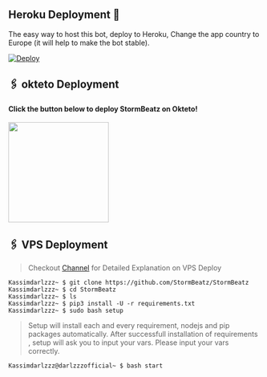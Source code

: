 ## Heroku Deployment 💜
The easy way to host this bot, deploy to Heroku, Change the app country to Europe (it will help to make the bot stable).

[![Deploy](https://www.herokucdn.com/deploy/button.svg)](https://heroku.com/deploy?template=https://github.com/TheFelliX/StormBeatzTestBot)

## 🖇 okteto Deployment

<h4>Click the button below to deploy StormBeatz on Okteto!</h4>
<a href="https://cloud.okteto.com/deploy?repository= https://github.com/StormBeatz/StormBeatz"><img src="https://img.shields.io/badge/Deploy%20To%20Okteto-informational?style=for-the-badge&logo=Okteto" width="200""/></a>

## 🖇 VPS Deployment

> Checkout [Channel](https://t.me/TheXCodeTeam) for Detailed Explanation on VPS Deploy


```console
Kassimdarlzzz~ $ git clone https://github.com/StormBeatz/StormBeatz
Kassimdarlzzz~ $ cd StormBeatz
Kassimdarlzzz~ $ ls
Kassimdarlzzz~ $ pip3 install -U -r requirements.txt
Kassimdarlzzz~ $ sudo bash setup
```
> Setup will install each and every requirement, nodejs and pip packages automatically. After successfull installation of requirements , setup will ask you to input your vars.
> Please input your vars correctly.

```console
Kassimdarlzzz@darlzzzofficial~ $ bash start
```


